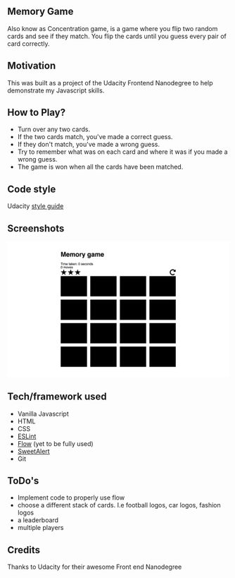 ## Memory Game

Also know as Concentration game, is a game where you flip two random cards and see if they match. You flip the cards until you guess every pair of card correctly.

## Motivation

This was built as a project of the Udacity Frontend Nanodegree to help demonstrate my Javascript skills.

## How to Play?

- Turn over any two cards.
- If the two cards match, you've made a correct guess.
- If they don't match, you've made a wrong guess.
- Try to remember what was on each card and where it was if you made a wrong guess.
- The game is won when all the cards have been matched.

## Code style

Udacity [style guide](http://udacity.github.io/frontend-nanodegree-styleguide/index.html)

## Screenshots

![Memory game](img/screenshot.png)

## Tech/framework used

- Vanilla Javascript
- HTML
- CSS
- [ESLint](https://eslint.org/)
- [Flow](https://flow.org/) (yet to be fully used)
- [SweetAlert](https://sweetalert.js.org/)
- Git

## ToDo's

- Implement code to properly use flow
- choose a different stack of cards. I.e football logos, car logos, fashion logos
- a leaderboard
- multiple players

## Credits

Thanks to Udacity for their awesome Front end Nanodegree
